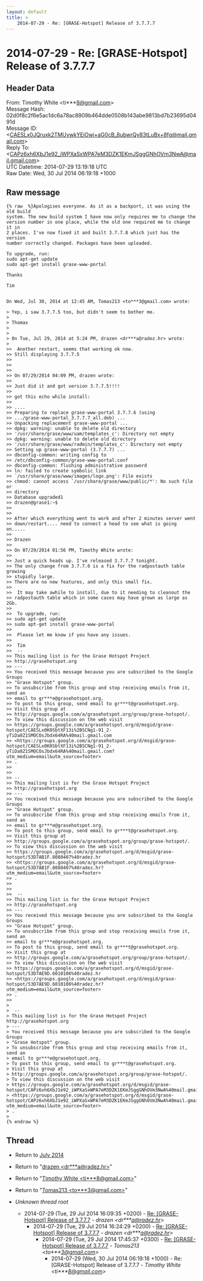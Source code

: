 ```yaml
---
layout: default
title: >
    2014-07-29 - Re: [GRASE-Hotspot] Release of 3.7.7.7
---
```


# 2014-07-29 - Re: [GRASE-Hotspot] Release of 3.7.7.7

## Header Data

From: Timothy White \<ti***8@gmail.com\><br>
Message Hash: 02d0f8c2f6e5ac1dc6a78ac8909b464dde0508b143abe9813bd7b23695d0491d<br>
Message ID: \<CAESLx0JQruxk2TMUvwkYEiOwj+aG0cB_8ubwrQy83tLuBx+8fg@mail.gmail.com\><br>
Reply To: \<CAPz6xh6XbJ1e92_iWPXaSxWPA7eM3DZK1EKmJSggGNhOVm3NwA@mail.gmail.com\><br>
UTC Datetime: 2014-07-29 13:19:18 UTC<br>
Raw Date: Wed, 30 Jul 2014 06:19:18 +1000<br>

## Raw message

```
{% raw  %}Apologises everyone. As it as a backport, it was using the old build
system. The new build system I have now only requires me to change the
version number in one place, while the old one required me to change it in
2 places. I've now fixed it and built 3.7.7.8 which just has the version
number correctly changed. Packages have been uploaded.

To upgrade, run:
sudo apt-get update
sudo apt-get install grase-www-portal

Thanks

Tim


On Wed, Jul 30, 2014 at 12:45 AM, Tomas213 <to***3@gmail.com> wrote:

> Yep, i saw 3.7.7.5 too, but didn't seem to bother me.
>
> Thomas
>
>
> On Tue, Jul 29, 2014 at 5:24 PM, drazen <dr***a@radez.hr> wrote:
>
>>  Another restart, seems that working ok now.
>> Still displaying 3.7.7.5
>>
>>
>>
>> On 07/29/2014 04:09 PM, drazen wrote:
>>
>> Just did it and got version 3.7.7.5!!!!
>>
>> got this echo while install:
>>
>> ....
>> Preparing to replace grase-www-portal 3.7.7.6 (using
>> .../grase-www-portal_3.7.7.7_all.deb) ...
>> Unpacking replacement grase-www-portal ...
>> dpkg: warning: unable to delete old directory
>> '/usr/share/grase/www/uam/templates_c': Directory not empty
>> dpkg: warning: unable to delete old directory
>> '/usr/share/grase/www/radmin/templates_c': Directory not empty
>> Setting up grase-www-portal (3.7.7.7) ...
>> dbconfig-common: writing config to
>> /etc/dbconfig-common/grase-www-portal.conf
>> dbconfig-common: flushing administrative password
>> ln: failed to create symbolic link
>> `/usr/share/grase/www/images/logo.png': File exists
>> chmod: cannot access `/usr/share/grase/www/public/*': No such file or
>> directory
>> Database upgraded1
>> drazen@grase1:~$
>>
>>
>> After which everything went to work and after 2 minutes server went
>> down/restart.... need to connect a head to see what is going on.....
>>
>> Drazen
>>
>> On 07/29/2014 01:56 PM, Timothy White wrote:
>>
>> Just a quick heads up. I've released 3.7.7.7 tonight.
>> The only change from 3.7.7.6 is a fix for the radpostauth table growing
>> stupidly large.
>> There are no new features, and only this small fix.
>>
>>  It may take awhile to install, due to it needing to cleanout the
>> radpostauth table which in some cases may have grown as large as 2Gb.
>>
>>  To upgrade, run:
>> sudo apt-get update
>> sudo apt-get install grase-www-portal
>>
>>  Please let me know if you have any issues.
>>
>>  Tim
>>  --
>> This mailing list is for the Grase Hotspot Project
>> http://grasehotspot.org
>> ---
>> You received this message because you are subscribed to the Google Groups
>> "Grase Hotspot" group.
>> To unsubscribe from this group and stop receiving emails from it, send an
>> email to gr***e@grasehotspot.org.
>> To post to this group, send email to gr***t@grasehotspot.org.
>> Visit this group at
>> http://groups.google.com/a/grasehotspot.org/group/grase-hotspot/.
>> To view this discussion on the web visit
>> https://groups.google.com/a/grasehotspot.org/d/msgid/grase-hotspot/CAESLx0K0SbtXF13i%2BSCNg1-91_2-yTiDa8Z1SMOCOsJbdx64RA%40mail.gmail.com
>> <https://groups.google.com/a/grasehotspot.org/d/msgid/grase-hotspot/CAESLx0K0SbtXF13i%2BSCNg1-91_2-yTiDa8Z1SMOCOsJbdx64RA%40mail.gmail.com?utm_medium=email&utm_source=footer>
>> .
>>
>>
>> --
>> This mailing list is for the Grase Hotspot Project
>> http://grasehotspot.org
>> ---
>> You received this message because you are subscribed to the Google Groups
>> "Grase Hotspot" group.
>> To unsubscribe from this group and stop receiving emails from it, send an
>> email to gr***e@grasehotspot.org.
>> To post to this group, send email to gr***t@grasehotspot.org.
>> Visit this group at
>> http://groups.google.com/a/grasehotspot.org/group/grase-hotspot/.
>> To view this discussion on the web visit
>> https://groups.google.com/a/grasehotspot.org/d/msgid/grase-hotspot/53D7AB1F.8080407%40radez.hr
>> <https://groups.google.com/a/grasehotspot.org/d/msgid/grase-hotspot/53D7AB1F.8080407%40radez.hr?utm_medium=email&utm_source=footer>
>> .
>>
>>
>>  --
>> This mailing list is for the Grase Hotspot Project
>> http://grasehotspot.org
>> ---
>> You received this message because you are subscribed to the Google Groups
>> "Grase Hotspot" group.
>> To unsubscribe from this group and stop receiving emails from it, send an
>> email to gr***e@grasehotspot.org.
>> To post to this group, send email to gr***t@grasehotspot.org.
>> Visit this group at
>> http://groups.google.com/a/grasehotspot.org/group/grase-hotspot/.
>> To view this discussion on the web visit
>> https://groups.google.com/a/grasehotspot.org/d/msgid/grase-hotspot/53D7AE9D.6010106%40radez.hr
>> <https://groups.google.com/a/grasehotspot.org/d/msgid/grase-hotspot/53D7AE9D.6010106%40radez.hr?utm_medium=email&utm_source=footer>
>> .
>>
>
>  --
> This mailing list is for the Grase Hotspot Project http://grasehotspot.org
> ---
> You received this message because you are subscribed to the Google Groups
> "Grase Hotspot" group.
> To unsubscribe from this group and stop receiving emails from it, send an
> email to gr***e@grasehotspot.org.
> To post to this group, send email to gr***t@grasehotspot.org.
> Visit this group at
> http://groups.google.com/a/grasehotspot.org/group/grase-hotspot/.
> To view this discussion on the web visit
> https://groups.google.com/a/grasehotspot.org/d/msgid/grase-hotspot/CAPz6xh6XbJ1e92_iWPXaSxWPA7eM3DZK1EKmJSggGNhOVm3NwA%40mail.gmail.com
> <https://groups.google.com/a/grasehotspot.org/d/msgid/grase-hotspot/CAPz6xh6XbJ1e92_iWPXaSxWPA7eM3DZK1EKmJSggGNhOVm3NwA%40mail.gmail.com?utm_medium=email&utm_source=footer>
> .
>
{% endraw %}
```

## Thread

+ Return to [July 2014](/archive/2014/07)

+ Return to "[drazen <dr***a<span>@</span>radez.hr>](/authors/dr___a_at_radez_hr)"
+ Return to "[Timothy White <ti***8<span>@</span>gmail.com>](/authors/ti___8_at_gmail_com)"
+ Return to "[Tomas213 <to***3<span>@</span>gmail.com>](/authors/to___3_at_gmail_com)"

+ _Unknown thread root_
  + 2014-07-29 (Tue, 29 Jul 2014 16:09:35 +0200) - [Re: [GRASE-Hotspot] Release of 3.7.7.7](/archive/2014/07/15c8934a3998d862e5a7762264dbb1e585e258355b2e1980262e964ddd0dffea) - _drazen \<dr***a@radez.hr\>_
    + 2014-07-29 (Tue, 29 Jul 2014 16:24:29 +0200) - [Re: [GRASE-Hotspot] Release of 3.7.7.7](/archive/2014/07/e73b6c95bcd7be473aa2f05ca9c6931c3b3bbdb0cc3b98f33b9ca13449cfa1f1) - _drazen \<dr***a@radez.hr\>_
      + 2014-07-29 (Tue, 29 Jul 2014 17:45:37 +0300) - [Re: [GRASE-Hotspot] Release of 3.7.7.7](/archive/2014/07/2bb776b403d4f21d2c78ed1980f306e38a571465c76d06f2ba35f1204571a99f) - _Tomas213 \<to***3@gmail.com\>_
        + 2014-07-29 (Wed, 30 Jul 2014 06:19:18 +1000) - Re: [GRASE-Hotspot] Release of 3.7.7.7 - _Timothy White \<ti***8@gmail.com\>_

